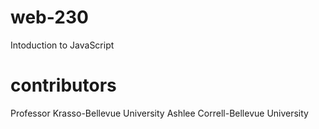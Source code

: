 # web-230
Intoduction to JavaScript
# contributors
Professor Krasso-Bellevue University
Ashlee Correll-Bellevue University
